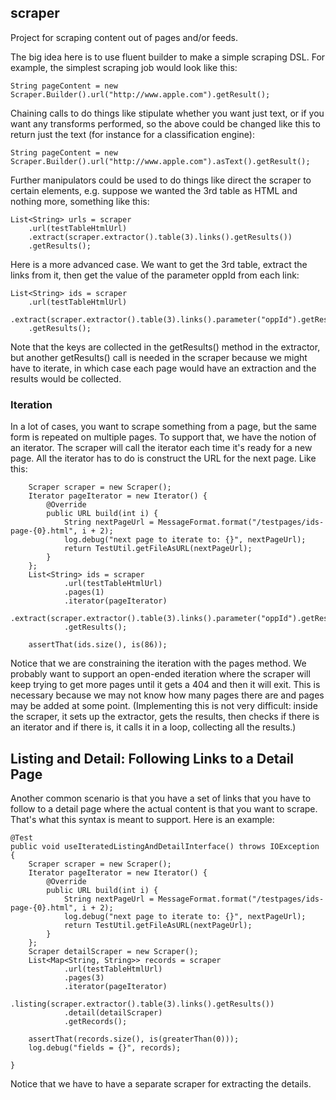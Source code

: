 ## scraper ##

Project for scraping content out of pages and/or feeds. 

The big idea here is to use fluent builder to make a simple scraping DSL. For example, the simplest scraping job would look like this:

    String pageContent = new Scraper.Builder().url("http://www.apple.com").getResult();

Chaining calls to do things like stipulate whether you want just text, or if you want any transforms performed, so the above could be changed like this to return just the text (for instance for a classification engine):


    String pageContent = new Scraper.Builder().url("http://www.apple.com").asText().getResult();

Further manipulators could be used to do things like direct the scraper to certain elements, e.g. suppose we wanted the 3rd table as HTML and nothing more, something like this:

	List<String> urls = scraper
		.url(testTableHtmlUrl)
		.extract(scraper.extractor().table(3).links().getResults())
		.getResults();

Here is a more advanced case. We want to get the 3rd table, extract the links from it, then get the value of the parameter oppId from each link:

	List<String> ids = scraper
		.url(testTableHtmlUrl)
		.extract(scraper.extractor().table(3).links().parameter("oppId").getResults())
		.getResults();

Note that the keys are collected in the getResults() method in the extractor, but another getResults() call is needed in the scraper because we might have to iterate, in which case each page would have an extraction and the results would be collected.


### Iteration ###

In a lot of cases, you want to scrape something from a page, but the same form is repeated on multiple pages. To support that, we have the notion of an iterator. The scraper will call the iterator each time it's ready for a new page. All the iterator has to do is construct the URL for the next page. Like this:

		Scraper scraper = new Scraper();
		Iterator pageIterator = new Iterator() {
			@Override
			public URL build(int i) {
				String nextPageUrl = MessageFormat.format("/testpages/ids-page-{0}.html", i + 2);
				log.debug("next page to iterate to: {}", nextPageUrl);
				return TestUtil.getFileAsURL(nextPageUrl);
			}
		};
		List<String> ids = scraper
				.url(testTableHtmlUrl)
				.pages(1)
				.iterator(pageIterator)
				.extract(scraper.extractor().table(3).links().parameter("oppId").getResults())
				.getResults();

		assertThat(ids.size(), is(86));

Notice that we are constraining the iteration with the pages method. We probably want to support an open-ended iteration where the scraper will keep trying to get more pages until it gets a 404 and then it will exit. This is necessary because we may not know how many pages there are and pages may be added at some point. (Implementing this is not very difficult: inside the scraper, it sets up the extractor, gets the results, then checks if there is an iterator and if there is, it calls it in a loop, collecting all the results.)


## Listing and Detail: Following Links to a Detail Page ##

Another common scenario is that you have a set of links that you have to follow to a detail page where the actual content is that you want to scrape. That's what this syntax is meant to support. Here is an example:

	@Test
	public void useIteratedListingAndDetailInterface() throws IOException {
		Scraper scraper = new Scraper();
		Iterator pageIterator = new Iterator() {
			@Override
			public URL build(int i) {
				String nextPageUrl = MessageFormat.format("/testpages/ids-page-{0}.html", i + 2);
				log.debug("next page to iterate to: {}", nextPageUrl);
				return TestUtil.getFileAsURL(nextPageUrl);
			}
		};
		Scraper detailScraper = new Scraper();
		List<Map<String, String>> records = scraper
				.url(testTableHtmlUrl)
				.pages(3)
				.iterator(pageIterator)
				.listing(scraper.extractor().table(3).links().getResults())
				.detail(detailScraper)
				.getRecords();

		assertThat(records.size(), is(greaterThan(0)));
		log.debug("fields = {}", records);

	}

Notice that we have to have a separate scraper for extracting the details.
